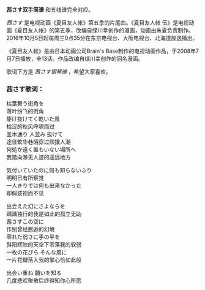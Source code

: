 

**茜さす双手简谱** 和五线谱完全对应。

_茜さす_ 是电视动画《夏目友人帐》第五季的片尾曲。《夏目友人帐
伍》是电视动画《夏目友人帐》的第五季，改编自绿川幸创作的漫画，动画由朱夏负责制作。2016年10月5日起每周三0点35分在东京电视台、大阪电视台、北海道放送播出。

《夏目友人帐》是由日本动画公司Brain's Base制作的电视动画作品，于2008年7月7日播放，全13话。作品改编自绿川幸创作的同名漫画。

歌词下方是 _茜さす钢琴谱_ ，希望大家喜欢。

### 茜さす歌词：

枯葉舞う街角を  
落叶纷飞的街角  
駆け抜けてく乾いた風  
枯涩的秋风呼啸而过  
並木通り 人並み 抜けて  
途径繁华巷陌穿过熙攘人潮  
何処か遠く誰もいない場所へ  
我踏向渺无人迹的遥远地方

気付いていたのに何も知らないふり  
明明已有所察觉  
一人きりでは何も出来なかった  
却假装视而不见

出会えた幻にさよならを  
踽踽独行的我是如此的孤立无助  
茜さすこの空に  
作别曾经邂逅的幻境  
零れた弱さに手の平を  
斜阳辉映的天空下零落我的软弱  
一枚の花びら そんな風に  
一片花瓣落入我的掌心恰如此般

出会い重ね 願いを知る  
几度悲欢聚散后终得知你心所愿

